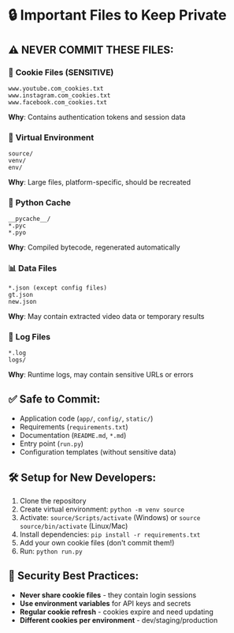 # 🔒 Important Files to Keep Private

## ⚠️ **NEVER COMMIT THESE FILES:**

### 🍪 **Cookie Files** (SENSITIVE)
```
www.youtube.com_cookies.txt
www.instagram.com_cookies.txt  
www.facebook.com_cookies.txt
```
**Why**: Contains authentication tokens and session data

### 📁 **Virtual Environment**
```
source/
venv/
env/
```
**Why**: Large files, platform-specific, should be recreated

### 🐍 **Python Cache**
```
__pycache__/
*.pyc
*.pyo
```
**Why**: Compiled bytecode, regenerated automatically

### 📊 **Data Files**
```
*.json (except config files)
gt.json
new.json
```
**Why**: May contain extracted video data or temporary results

### 📝 **Log Files**
```
*.log
logs/
```
**Why**: Runtime logs, may contain sensitive URLs or errors

## ✅ **Safe to Commit:**

- Application code (`app/`, `config/`, `static/`)
- Requirements (`requirements.txt`)
- Documentation (`README.md`, `*.md`)
- Entry point (`run.py`)
- Configuration templates (without sensitive data)

## 🛠️ **Setup for New Developers:**

1. Clone the repository
2. Create virtual environment: `python -m venv source`
3. Activate: `source/Scripts/activate` (Windows) or `source source/bin/activate` (Linux/Mac)
4. Install dependencies: `pip install -r requirements.txt`
5. Add your own cookie files (don't commit them!)
6. Run: `python run.py`

## 🔐 **Security Best Practices:**

- **Never share cookie files** - they contain login sessions
- **Use environment variables** for API keys and secrets
- **Regular cookie refresh** - cookies expire and need updating
- **Different cookies per environment** - dev/staging/production
